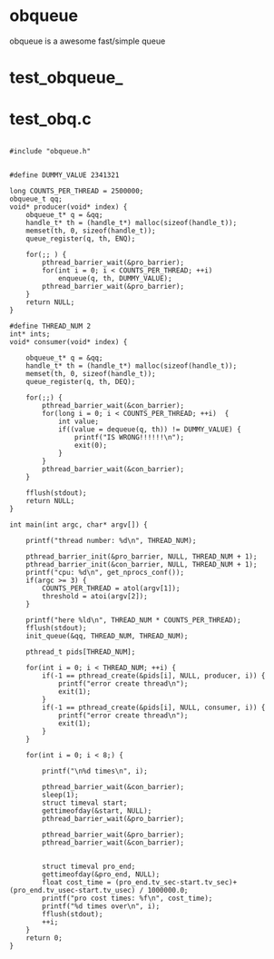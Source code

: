 # obqueue
obqueue is a awesome fast/simple queue

# test_obqueue_ 

# test_obq.c
<pre><code>
#include "obqueue.h"


#define DUMMY_VALUE	2341321

long COUNTS_PER_THREAD = 2500000;
obqueue_t qq;
void* producer(void* index) {
	obqueue_t* q = &qq;		
	handle_t* th = (handle_t*) malloc(sizeof(handle_t));
	memset(th, 0, sizeof(handle_t));
	queue_register(q, th, ENQ);
	
	for(;; ) {
		pthread_barrier_wait(&pro_barrier);
		for(int i = 0; i < COUNTS_PER_THREAD; ++i)  
			enqueue(q, th, DUMMY_VALUE);
		pthread_barrier_wait(&pro_barrier);
	}	
	return NULL;
}

#define THREAD_NUM 2
int* ints;
void* consumer(void* index) {

	obqueue_t* q = &qq;
	handle_t* th = (handle_t*) malloc(sizeof(handle_t));
	memset(th, 0, sizeof(handle_t));
	queue_register(q, th, DEQ);
	
	for(;;) {
		pthread_barrier_wait(&con_barrier);	
		for(long i = 0; i < COUNTS_PER_THREAD; ++i)  {
			int value;
			if((value = dequeue(q, th)) != DUMMY_VALUE) {
				printf("IS WRONG!!!!!!\n");
				exit(0);
			}
		}
		pthread_barrier_wait(&con_barrier);
	}
	
	fflush(stdout);
	return NULL;
}

int main(int argc, char* argv[]) {

	printf("thread number: %d\n", THREAD_NUM);
	
	pthread_barrier_init(&pro_barrier, NULL, THREAD_NUM + 1);
	pthread_barrier_init(&con_barrier, NULL, THREAD_NUM + 1);
	printf("cpu: %d\n", get_nprocs_conf());
	if(argc >= 3) {
		COUNTS_PER_THREAD = atol(argv[1]);
		threshold = atoi(argv[2]);	
	}
	
	printf("here %ld\n", THREAD_NUM * COUNTS_PER_THREAD);
	fflush(stdout);
	init_queue(&qq, THREAD_NUM, THREAD_NUM);
	
	pthread_t pids[THREAD_NUM];
	
	for(int i = 0; i < THREAD_NUM; ++i) {
		if(-1 == pthread_create(&pids[i], NULL, producer, i)) {
			printf("error create thread\n");
			exit(1);
		}
		if(-1 == pthread_create(&pids[i], NULL, consumer, i)) {
			printf("error create thread\n");
			exit(1);
		}
	}
	
	for(int i = 0; i < 8;) {
	
		printf("\n%d times\n", i);
		
		pthread_barrier_wait(&con_barrier);	
		sleep(1);
		struct timeval start;
		gettimeofday(&start, NULL);
		pthread_barrier_wait(&pro_barrier);
		
		pthread_barrier_wait(&pro_barrier);
		pthread_barrier_wait(&con_barrier);	

		
		struct timeval pro_end;
		gettimeofday(&pro_end, NULL);
		float cost_time = (pro_end.tv_sec-start.tv_sec)+(pro_end.tv_usec-start.tv_usec) / 1000000.0;
		printf("pro cost times: %f\n", cost_time);
		printf("%d times over\n", i);
		fflush(stdout);
		++i;
	}
	return 0;
}
</pre></code>
